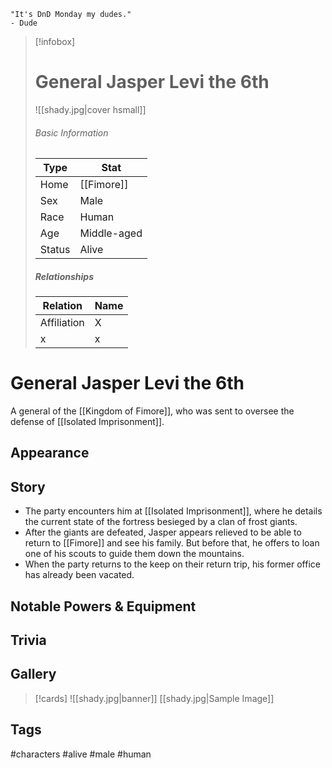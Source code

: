 	"It's DnD Monday my dudes." 
	- Dude

> [!infobox]
> # General Jasper Levi the 6th
> ![[shady.jpg|cover hsmall]]
> ###### Basic Information
> | Type | Stat |
> | ---- | ---- |
> | Home | [[Fimore]] |
> | Sex | Male |
> | Race | Human |
> | Age | Middle-aged |
> | Status | Alive |
> ##### Relationships
> | Relation | Name |
> | ---- | ---- |
> | Affiliation | X |
> | x | x |

# General Jasper Levi the 6th
A general of the [[Kingdom of Fimore]], who was sent to oversee the defense of [[Isolated Imprisonment]].
## Appearance
## Story
- The party encounters him at [[Isolated Imprisonment]], where he details the current state of the fortress besieged by a clan of frost giants.
- After the giants are defeated, Jasper appears relieved to be able to return to [[Fimore]] and see his family. But before that, he offers to loan one of his scouts to guide them down the mountains.
- When the party returns to the keep on their return trip, his former office has already been vacated.
## Notable Powers & Equipment
## Trivia

## Gallery
>[!cards]
>![[shady.jpg|banner]]
>[[shady.jpg|Sample Image]]
>

## Tags
#characters #alive #male #human 